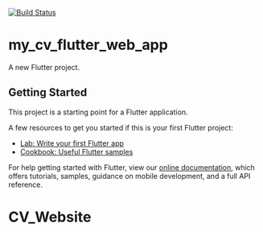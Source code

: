 [![Build Status](https://travis-ci.com/MayuriXx/CV_Website.svg?token=yoSNKsqzUqydxpvmVfja&branch=master)](https://travis-ci.com/MayuriXx/CV_Website)

# my_cv_flutter_web_app

A new Flutter project.

## Getting Started

This project is a starting point for a Flutter application.

A few resources to get you started if this is your first Flutter project:

- [Lab: Write your first Flutter app](https://flutter.dev/docs/get-started/codelab)
- [Cookbook: Useful Flutter samples](https://flutter.dev/docs/cookbook)

For help getting started with Flutter, view our
[online documentation](https://flutter.dev/docs), which offers tutorials,
samples, guidance on mobile development, and a full API reference.
# CV_Website
